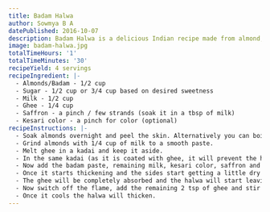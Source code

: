 ```yaml
---
title: Badam Halwa
author: Sowmya B A
datePublished: 2016-10-07
description: Badam Halwa is a delicious Indian recipe made from almond, served hot as a dessert
image: badam-halwa.jpg
totalTimeHours: '1'
totalTimeMinutes: '30'
recipeYield: 4 servings
recipeIngredient: |-
  - Almonds/Badam - 1/2 cup
  - Sugar - 1/2 cup or 3/4 cup based on desired sweetness
  - Milk - 1/2 cup
  - Ghee - 1/4 cup
  - Saffron - a pinch / few strands (soak it in a tbsp of milk)
  - Kesari color - a pinch for color (optional)
recipeInstructions: |-
  - Soak almonds overnight and peel the skin. Alternatively you can boil them in hot water for a few minutes and peel the skin.
  - Grind almonds with 1/4 cup of milk to a smooth paste.
  - Melt ghee in a kadai and keep it aside.
  - In the same kadai (as it is coated with ghee, it will prevent the halwa from sticking to the bottom of the pan) bring 1/4 cup of water to boil, switch off the flame, add sugar and let the sugar dissolve completely.
  - Now add the badam paste, remaining milk, kesari color, saffron and cook on medium flame stirring continuously.
  - Once it starts thickening and the sides start getting a little dry and flaky, add all the ghee except 2 tsp and cook stirring continuously on low flame.
  - The ghee will be completely absorbed and the halwa will start leaving the sides of the pan.
  - Now switch off the flame, add the remaining 2 tsp of ghee and stir for about 3-4 minutes.(this makes the halwa softer when it sets)
  - Once it cools the halwa will thicken.
---
```

